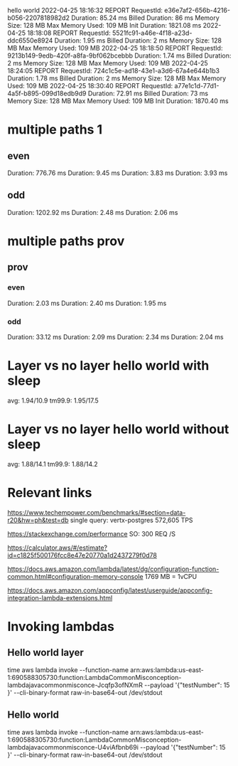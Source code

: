 hello world
2022-04-25 18:16:32 REPORT RequestId: e36e7af2-656b-4216-b056-2207818982d2	Duration: 85.24 ms	Billed Duration: 86 ms	Memory Size: 128 MB	Max Memory Used: 109 MB	Init Duration: 1821.08 ms
2022-04-25 18:18:08 REPORT RequestId: 5521fc91-a46e-4f18-a23d-ddc6550e8924	Duration: 1.95 ms	Billed Duration: 2 ms	Memory Size: 128 MB	Max Memory Used: 109 MB	
2022-04-25 18:18:50 REPORT RequestId: 9213b149-9edb-420f-a8fa-9bf062bcebbb	Duration: 1.74 ms	Billed Duration: 2 ms	Memory Size: 128 MB	Max Memory Used: 109 MB	
2022-04-25 18:24:05 REPORT RequestId: 724c1c5e-ad18-43e1-a3d6-67a4e644b1b3	Duration: 1.78 ms	Billed Duration: 2 ms	Memory Size: 128 MB	Max Memory Used: 109 MB	
2022-04-25 18:30:40 REPORT RequestId: a77e1c1d-77d1-4a5f-b895-099d18edb9d9	Duration: 72.91 ms	Billed Duration: 73 ms	Memory Size: 128 MB	Max Memory Used: 109 MB	Init Duration: 1870.40 ms

# multiple paths 1

## even
Duration: 776.76 ms 
Duration: 9.45 ms
Duration: 3.83 ms
Duration: 3.93 ms

## odd
Duration: 1202.92 ms
Duration: 2.48 ms
Duration: 2.06 ms

# multiple paths prov

## prov

### even
Duration: 2.03 ms
Duration: 2.40 ms
Duration: 1.95 ms

### odd 
Duration: 33.12 ms
Duration: 2.09 ms
Duration: 2.34 ms
Duration: 2.04 ms

# Layer vs no layer hello world with sleep
avg: 1.94/10.9
tm99.9: 1.95/17.5

# Layer vs no layer hello world without sleep
avg: 1.88/14.1
tm99.9: 1.88/14.2

# Relevant links
https://www.techempower.com/benchmarks/#section=data-r20&hw=ph&test=db 
single query: vertx-postgres	572,605	TPS

https://stackexchange.com/performance
SO: 300 REQ /S

https://calculator.aws/#/estimate?id=c1825f500176fcc8e47e20770a1d2437279f0d78

https://docs.aws.amazon.com/lambda/latest/dg/configuration-function-common.html#configuration-memory-console
1769 MB = 1vCPU

https://docs.aws.amazon.com/appconfig/latest/userguide/appconfig-integration-lambda-extensions.html

# Invoking lambdas

## Hello world layer
time aws lambda invoke --function-name arn:aws:lambda:us-east-1:690588305730:function:LambdaCommonMisconception-lambdajavacommonmisconce-Jcqfp3ofNXmR --payload '{"testNumber": 15 }' --cli-binary-format raw-in-base64-out  /dev/stdout

## Hello world
time aws lambda invoke --function-name arn:aws:lambda:us-east-1:690588305730:function:LambdaCommonMisconception-lambdajavacommonmisconce-U4viAfbnb69i --payload '{"testNumber": 15 }' --cli-binary-format raw-in-base64-out  /dev/stdout
